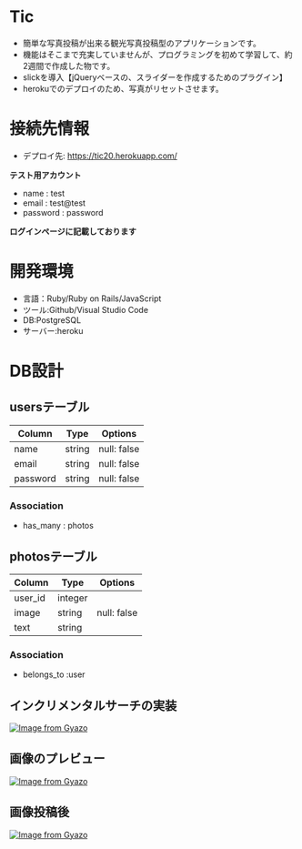 # Tic
- 簡単な写真投稿が出来る観光写真投稿型のアプリケーションです。
- 機能はそこまで充実していませんが、プログラミングを初めて学習して、約2週間で作成した物です。
- slickを導入【jQueryベースの、スライダーを作成するためのプラグイン】
- herokuでのデプロイのため、写真がリセットさせます。

# 接続先情報
- デプロイ先: https://tic20.herokuapp.com/

**テスト用アカウント**
- name : test 
- email : test@test
- password : password

**ログインページに記載しております**

# 開発環境　
- 言語：Ruby/Ruby on Rails/JavaScript
- ツール:Github/Visual Studio Code
- DB:PostgreSQL
- サーバー:heroku

# DB設計

## usersテーブル
|Column|Type|Options|
|------|----|-------|
|name|string|null: false | 
|email|string|null: false|
|password|string|null: false|

### Association
- has_many : photos

## photosテーブル
|Column|Type|Options|
|------|----|-------|
|user_id|integer||
|image|string|null: false|
|text|string||

### Association
- belongs_to :user

## インクリメンタルサーチの実装
[![Image from Gyazo](https://i.gyazo.com/079a7aed164fef04ac383956e7f6e947.gif)](https://gyazo.com/079a7aed164fef04ac383956e7f6e947)

## 画像のプレビュー
[![Image from Gyazo](https://i.gyazo.com/a3ee2e8a3a9148f36cf76c9533746253.gif)](https://gyazo.com/a3ee2e8a3a9148f36cf76c9533746253)

## 画像投稿後
[![Image from Gyazo](https://i.gyazo.com/16949d273e1116d93cd9fa45a5be49d1.gif)](https://gyazo.com/16949d273e1116d93cd9fa45a5be49d1)
